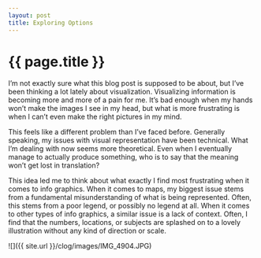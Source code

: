 ```yaml
---
layout: post
title: Exploring Options
---
```


{{ page.title }}
================

<p class="meta">

I’m not exactly sure what this blog post is supposed to be about, but I’ve been thinking a lot lately about visualization. Visualizing information is becoming more and more of a pain for me. It’s bad enough when my hands won’t make the images I see in my head, but what is more frustrating is when I can’t even make the right pictures in my mind. 

This feels like a different problem than I’ve faced before. Generally speaking, my issues with visual representation have been technical. What I’m dealing with now seems more theoretical. Even when I eventually manage to actually produce something, who is to say that the meaning won’t get lost in translation?

This idea led me to think about what exactly I find most frustrating when it comes to info graphics.  When it comes to maps, my biggest issue stems from a fundamental misunderstanding of what is being represented. Often, this stems from a poor legend, or possibly no legend at all. When it comes to other types of info graphics, a similar issue is a lack of context. Often, I find that the numbers, locations, or subjects are splashed on to a lovely illustration without any kind of direction or scale.  


![]({{ site.url }}/clog/images/IMG_4904.JPG)

